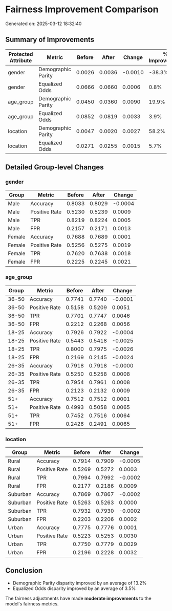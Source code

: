 # Fairness Improvement Comparison

Generated on: 2025-03-12 18:32:40

## Summary of Improvements

| Protected Attribute | Metric | Before | After | Change | % Improvement |
|---------------------|--------|--------|-------|--------|---------------|
| gender | Demographic Parity | 0.0026 | 0.0036 | -0.0010 | -38.3% |
| gender | Equalized Odds | 0.0666 | 0.0660 | 0.0006 | 0.8% |
| age_group | Demographic Parity | 0.0450 | 0.0360 | 0.0090 | 19.9% |
| age_group | Equalized Odds | 0.0852 | 0.0819 | 0.0033 | 3.9% |
| location | Demographic Parity | 0.0047 | 0.0020 | 0.0027 | 58.2% |
| location | Equalized Odds | 0.0271 | 0.0255 | 0.0015 | 5.7% |

## Detailed Group-level Changes

### gender

| Group | Metric | Before | After | Change |
|-------|--------|--------|-------|--------|
| Male | Accuracy | 0.8033 | 0.8029 | -0.0004 |
| Male | Positive Rate | 0.5230 | 0.5239 | 0.0009 |
| Male | TPR | 0.8219 | 0.8224 | 0.0005 |
| Male | FPR | 0.2157 | 0.2171 | 0.0013 |
| Female | Accuracy | 0.7688 | 0.7689 | 0.0001 |
| Female | Positive Rate | 0.5256 | 0.5275 | 0.0019 |
| Female | TPR | 0.7620 | 0.7638 | 0.0018 |
| Female | FPR | 0.2225 | 0.2245 | 0.0021 |

### age_group

| Group | Metric | Before | After | Change |
|-------|--------|--------|-------|--------|
| 36-50 | Accuracy | 0.7741 | 0.7740 | -0.0001 |
| 36-50 | Positive Rate | 0.5158 | 0.5209 | 0.0051 |
| 36-50 | TPR | 0.7701 | 0.7747 | 0.0046 |
| 36-50 | FPR | 0.2212 | 0.2268 | 0.0056 |
| 18-25 | Accuracy | 0.7926 | 0.7922 | -0.0004 |
| 18-25 | Positive Rate | 0.5443 | 0.5418 | -0.0025 |
| 18-25 | TPR | 0.8000 | 0.7975 | -0.0026 |
| 18-25 | FPR | 0.2169 | 0.2145 | -0.0024 |
| 26-35 | Accuracy | 0.7918 | 0.7918 | -0.0000 |
| 26-35 | Positive Rate | 0.5250 | 0.5258 | 0.0008 |
| 26-35 | TPR | 0.7954 | 0.7961 | 0.0008 |
| 26-35 | FPR | 0.2123 | 0.2132 | 0.0009 |
| 51+ | Accuracy | 0.7512 | 0.7512 | 0.0001 |
| 51+ | Positive Rate | 0.4993 | 0.5058 | 0.0065 |
| 51+ | TPR | 0.7452 | 0.7516 | 0.0064 |
| 51+ | FPR | 0.2426 | 0.2491 | 0.0065 |

### location

| Group | Metric | Before | After | Change |
|-------|--------|--------|-------|--------|
| Rural | Accuracy | 0.7914 | 0.7909 | -0.0005 |
| Rural | Positive Rate | 0.5269 | 0.5272 | 0.0003 |
| Rural | TPR | 0.7994 | 0.7992 | -0.0002 |
| Rural | FPR | 0.2177 | 0.2186 | 0.0009 |
| Suburban | Accuracy | 0.7869 | 0.7867 | -0.0002 |
| Suburban | Positive Rate | 0.5263 | 0.5263 | 0.0000 |
| Suburban | TPR | 0.7932 | 0.7930 | -0.0002 |
| Suburban | FPR | 0.2203 | 0.2206 | 0.0002 |
| Urban | Accuracy | 0.7775 | 0.7776 | 0.0001 |
| Urban | Positive Rate | 0.5223 | 0.5253 | 0.0030 |
| Urban | TPR | 0.7750 | 0.7779 | 0.0029 |
| Urban | FPR | 0.2196 | 0.2228 | 0.0032 |

## Conclusion

- Demographic Parity disparity improved by an average of 13.2%
- Equalized Odds disparity improved by an average of 3.5%

The fairness adjustments have made **moderate improvements** to the model's fairness metrics.
